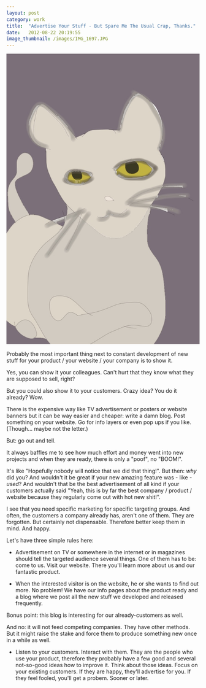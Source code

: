 ```yaml
---
layout: post
category: work
title:  "Advertise Your Stuff - But Spare Me The Usual Crap, Thanks."
date:   2012-08-22 20:19:55
image_thumbnail: /images/IMG_1697.JPG
---
```


<img src="/images/IMG_1697.JPG" class="half-width left" />


Probably the most important thing next to constant development of new stuff for your product / your website / your company is to show it. 

Yes, you can show it your colleagues. Can't hurt that they know what they are supposed to sell, right? 

But you could also show it to your customers. Crazy idea? You do it already? Wow.


There is the expensive way like TV advertisement or posters or website banners but it can be way easier and cheaper: write a damn blog. Post something on your website. Go for info layers or even pop ups if you like. (Though... maybe not the letter.)

But: go out and tell. 

It always baffles me to see how much effort and money went into new projects and when they are ready, there is only a "poof", no "BOOM!".

It's like "Hopefully nobody will notice that we did that thing!". But then: _why_ did you? And wouldn't it be great if your new amazing feature was - like - _used_? And wouldn't that be the best advertisement of all kind if your customers actually said "Yeah, this is by far the best company / product / website because they regularly come out with hot new shit!". 

I see that you need specific marketing for specific targeting groups. And often, the customers a company already has, aren't one of them. They are forgotten. But certainly not dispensable. Therefore better keep them in mind. And happy.

Let's have three simple rules here:

* Advertisement on TV or somewhere in the internet or in magazines should tell the targeted audience several things. One of them has to be: come to us. Visit our website. There you'll learn more about us and our fantastic product.

* When the interested visitor is on the website, he or she wants to find out more. No problem! We have our info pages about the product ready and a blog where we post all the new stuff we developed and released frequently. 

Bonus point: this blog is interesting for our already-customers as well. 

And no: it will not feed competing companies. They have other methods. But it might raise the stake and force them to produce something new once in a while as well. 

* Listen to your customers. Interact with them. They are the people who use your product, therefore they probably have a few good and several not-so-good ideas how to improve it. Think about those ideas. Focus on your existing customers. If they are happy, they'll advertise for you. If they feel fooled, you'll get a probem. Sooner or later.


<img src="http://vg03.met.vgwort.de/na/c4012e6e96b6459fb90a5670540245d3" width="1" height="1" alt="">
